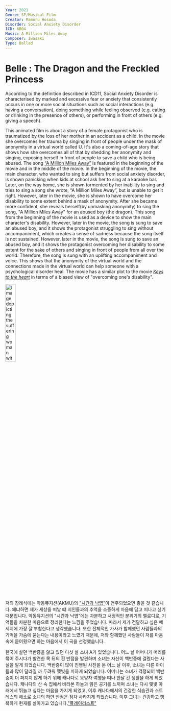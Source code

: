 ```yaml
---
Year: 2021
Genre: SF/Musical Film
Creator: Mamoru Hosoda
Disorder: Social Anxiety Disorder
ICD: 6B04
Music: A Million Miles Away
Composer: Iwasaki
Type: Ballad
---
```


# Belle : The Dragon and the Freckled Princess

 According to the definition described in ICD11, Social Anxiety Disorder is characterised by marked and excessive fear or anxiety that consistently occurs in one or more social situations such as social interactions (e.g. having a conversation), doing something while feeling observed (e.g. eating or drinking in the presence of others), or performing in front of others (e.g. giving a speech).
 
 This animated film is about a story of a female protagonist who is traumatized by the loss of her mother in an accident as a child. In the movie she overcomes her trauma by singing in front of people under the mask of anonymity in a virtual world called U. It's also a coming-of-age story that shows how she overcomes all of that by shedding her anonymity and singing, exposing herself in front of people to save a child who is being abused.
 The song [“A Million Miles Away”](https://youtu.be/UaZrspJ7eVY?si=SFAFhkcIqjb3qbv8) is featured in the beginning of the movie and in the middle of the movie. In the beginning of the movie, the main character, who wanted to sing but suffers from social anxiety disorder, is shown panicking when kids at school ask her to sing at a karaoke bar. Later, on the way home, she is shown tormented by her inability to sing and tries to sing a song she wrote, “A Million Miles Away”, but is unable to get it right. However, later in the movie, she is shown to have overcome her disability to some extent behind a mask of anonymity. After she became more confident, she reveals herself(by unmasking anonymity) to sing the song, "A Million Miles Away" for an abused boy (the dragon). This song from the beginning of the movie is used as a device to show the main character's disability. However, later in the movie, the song is sung to save an abused boy, and it shows the protagonist struggling to sing without accompaniment, which creates a sense of sadness because the song itself is not sustained. However, later in the movie, the song is sung to save an abused boy, and it shows the protagonist overcoming her disability to some extent for the sake of others and singing in front of people from all over the world. Therefore, the song is sung with an uplifting accompaniment and voice. This shows that the anonymity of the virtual world and the connections made in the virtual world can help someone with a psychological disorder heal. The movie has a similar plot to the movie [*Keys to the heart*](choi_jeongin.md) in terms of a biased view of "overcoming one's disability".

<img src="./huh_yejin_img.png" alt="Image depicting the suffering woman with social axiety disorder and the moment when she overcame the disorder" style="width:25%;" />

 저의 장례식에는 악동뮤지션(AKMU)의 ["시간과 낙엽"](https://youtu.be/dbpepFegS6Y?si=pHaH_HAwkZyBse08)이 연주되었으면 좋을 것 같습니다. 왜냐하면 제가 세상을 떠날 떄 지인들과의 추억을 소중하게 마음에 담고 떠나고 싶기 때문입니다. 악동뮤지션의 "시간과 낙엽"에는 차분하고 서정적인 분위기의 멜로디로, 기억들을 차분한 마음으로 정리한다는 느낌을 주었습니다. 따라서 제가 전달하고 싶은 메세지에 가장 잘 부합한다고 생각헀습니다. 또한 전체적인 가사가 함께했던 사람들과의 기억을 가슴에 묻는다는 내용이라고 느꼈기 때문에, 저와 함께했던 사람들이 저를 마음속에 묻어줬으면 하는 마음에서 이 곡을 선정했습니다.

 한국에 살던 백반증을 앓고 있던 다섯 살 소녀 A가 있었습니다. 어느 날 어머니가 머리를 묶어 주시다가 발견한 목 뒤의 흰 반점을 발견하며 소녀는 자신이 백반증에 걸렸다는 사실을 알게 되었습니다. 백반증이 많이 진행된 사진을 본 어느 날 이후, 소녀는 다른 아이들과 많이 달라질 까 두려워 햋빛을 피하게 되었습니다. 어머니는 소녀가 걱정되어 백반증이 더 퍼지지 않게 하기 위해 캐나다로 요양차 여행을 떠나 한달 간 생활을 하게 되었습니다. 캐나다의 산 속 집에서 바라본 하늘과 맑은 공기를 느끼며 소녀는 다시 햋빛 아래에서 뛰놀고 싶다는 마음을 가지게 되었고, 이후 캐나다에서의 건강한 식습관과 스트레스의 해소로 소녀의 하얀 반점은 점차 사라지게 되었습니다. 이후 그녀는 건강하고 행복하게 현재를 살아가고 있습니다.["플레이리스트"](https://youtube.com/playlist?list=PL7FobXDvtLPWFnarvHhdsANk86SeRLeEb&feature=shared)
